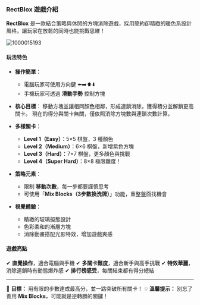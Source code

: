 ### **RectBlox 遊戲介紹**

**RectBlox** 是一款結合策略與休閒的方塊消除遊戲，採用簡約卻精緻的暖色系設計風格，讓玩家在放鬆的同時也能挑戰思維！

![1000015193](https://hackmd.io/_uploads/rJ2wPMwDxe.jpg)


#### **玩法特色**

* **操作簡單**：

  * 電腦玩家可使用方向鍵 ⬅️➡️⬆️⬇️
  * 手機玩家可透過 **滑動手勢** 控制方塊
* **核心目標**：
  移動方塊並讓相同顏色相鄰，形成連鎖消除，獲得積分並解鎖更高關卡。
  現在的得分與關卡無關，僅依照消除方塊數與連鎖次數計算。
* **多樣關卡**：

  * **Level 1（Easy）**：5×5 棋盤，3 種顏色
  * **Level 2（Medium）**：6×6 棋盤，新增紫色方塊
  * **Level 3（Hard）**：7×7 棋盤，更多顏色與挑戰
  * **Level 4（Super Hard）**：8×8 極限難度！
* **策略元素**：

  * 限制 **移動次數**，每一步都要謹慎思考
  * 可使用「**Mix Blocks（3步數換洗牌）**」功能，重整盤面找機會
* **視覺體驗**：

  * 精緻的玻璃擬態設計
  * 色彩柔和的漸層方塊
  * 消除動畫搭配光影特效，增加遊戲爽感

#### **遊戲亮點**

✔ **直覺操作**，適合電腦與手機
✔ **多關卡難度**，適合新手與高手挑戰
✔ **特效華麗**，消除連鎖時有動態爆炸感
✔ **排行榜感受**，每關結束都有得分總結

---

📌 **目標：** 用有限的步數達成最高分，並一路突破所有關卡！
💡 **溫馨提示：** 別忘了善用 **Mix Blocks**，可能就是逆轉勝的關鍵！


